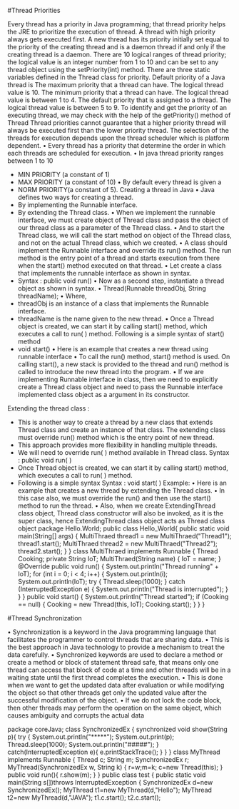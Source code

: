 #Thread Priorities

Every thread has a priority in Java programming; that thread priority helps the JRE to prioritize the execution of
thread. A thread with high priority always gets executed first. A new thread has its priority initially set equal to the
priority of the creating thread and is a daemon thread if and only if the creating thread is a daemon. There are 10
logical ranges of thread priority; the logical value is an integer number from 1 to 10 and can be set to any thread
object using the setPriority(int) method. There are three static variables defined in the Thread class for priority.
Default priority of a Java thread is
The maximum priority that a thread can have. The logical thread value is 10. The minimum priority that a thread can
have. The logical thread value is between 1 to 4. The default priority that is assigned to a thread. The logical thread
value is between 5 to 9. To identify and get the priority of an executing thread, we may check with the help of the
getPriority() method of Thread
Thread priorities cannot guarantee that a higher priority thread will always be executed first than the lower priority
thread. The selection of the threads for execution depends upon the thread scheduler which is platform dependent.
• Every thread has a priority that determine the order in which each threads are scheduled for execution.
• In java thread priority ranges between 1 to 10
- MIN PRIORITY (a constant of 1)
- MAX PRIORITY (a constant of 10)
• By default every thread is given a
- NORM PRIORITY(a constant of 5).
Creating a thread in Java
• Java defines two ways for creating a thread.
- By implementing the Runnable interface.
- By extending the Thread class.
• When we implement the runnable interface, we must create object of Thread class and pass the object of our
  thread class as a parameter of the Thread class.
• And to start the Thread class, we will call the start method on object of the Thread class, and not on the actual
  Thread class, which we created.
• A class should implement the Runnable interface and override its run() method. The run method is the entry
  point of a thread and starts execution from there when the start() method executed on that thread.
• Let create a class that implements the runnable interface as shown in syntax.
- Syntax : public void run()
• Now as a second step, instantiate a thread object as shown in syntax.
• Thread(Runnable threadObj, String threadName);
• Where,
- threadObj is an instance of a class that implements the Runnable interface.
- threadName is the name given to the new thread.
• Once a Thread object is created, we can start it by calling start() method, which executes a call to run( )
  method. Following is a simple syntax of start() method
- void start()
• Here is an example that creates a new thread using runnable interface
• To call the run() method, start() method is used. On calling start(), a new stack is provided to the thread and
  run() method is called to introduce the new thread into the program.
• If we are implementing Runnable interface in class, then we need to explicitly create a Thread class object and
  need to pass the Runnable interface implemented class object as a argument in its constructor.


Extending the thread class :
- This is another way to create a thread by a new class that extends Thread class and create an instance of that
  class. The extending class must override run() method which is the entry point of new thread.
- This approach provides more flexibility in handling multiple threads.
- We will need to override run( ) method available in Thread class.
  Syntax : public void run( )
- Once Thread object is created, we can start it by calling start() method, which executes a call to run( ) method.
- Following is a simple syntax
  Syntax : void start( )
  Example:
• Here is an example that creates a new thread by extending the Thread class.
• In this case also, we must override the run() and then use the start() method to run the thread.
• Also, when we create ExtendingThread class object, Thread class constructor will also be invoked, as it is the
  super class, hence ExtendingThread class object acts as Thread class object
  package Hello.World;
  public class Hello_World{
  public static void main(String[] args) {
  MultiThraed thread1 = new MultiThraed("Thread1");
  thread1.start();
  MultiThraed thread2 = new MultiThraed("Thread2");
  thread2.start();
  }
  }
  class MultiThraed implements Runnable {
  Thread Cooking;
  private String IoT;
  MultiThraed(String name) {
  IoT = name;
  }
  @Override
  public void run() {
  System.out.println("Thread running" + IoT);
  for (int i = 0; i < 4; i++) {
  System.out.println(i);
  System.out.println(IoT);
  try {
  Thread.sleep(1000);
  }
  catch (InterruptedException e) {
  System.out.println("Thread is interrupted");
  }
  }
  }
  public void start() {
  System.out.println("Thread started");
  if (Cooking == null) {
  Cooking = new Thread(this, IoT);
  Cooking.start();
  }
  }
  }


#Thread Synchronization

• Synchronization is a keyword in the Java programming language that facilitates the programmer to control
  threads that are sharing data.
• This is the best approach in Java technology to provide a mechanism to treat the data carefully.
• Synchronized keywords are used to declare a method or create a method or block of statement thread safe,
  that means only one thread can access that block of code at a time and other threads will be in a waiting state
until the first thread completes the execution.
• This is done when we want to get the updated data after evaluation or while modifying the object so that
  other threads get only the updated value after the successful modification of the object.
• If we do not lock the code block, then other threads may perform the operation on the same object, which
  causes ambiguity and corrupts the actual data

  package coreJava; class
  SynchronizedEx { synchronized
  void show(String p){ try {
  System.out.println("*****");
  System.out.print(p);
  Thread.sleep(1000);
  System.out.println("#####");
  }
  catch(InterruptedException e){
e.printStackTrace();
  } } }
  class MyThread implements Runnable {
  Thread c; String
  m;
  SynchronizedEx r;
  MyThread(SynchronizedEx w, String k) {
  r=w;m=k;
  c=new Thread(this);
  }
  public void run(){
  r.show(m);
  } }
  public class test {
  public static void main(String s[])throws
  InterruptedException {
  SynchronizedEx d=new SynchronizedEx();
  MyThread t1=new MyThread(d,"Hello");
  MyThread t2=new MyThread(d,"JAVA");
  t1.c.start();
  t2.c.start();



